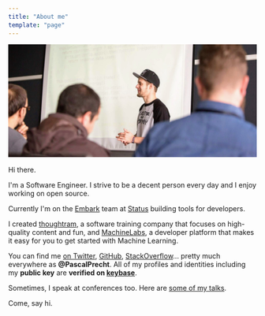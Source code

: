 ```yaml
---
title: "About me"
template: "page"
---
```

![Picture of Pascal](/media/fb-profile.jpg "Pascal Precht")

Hi there.

I'm a Software Engineer. I strive to be a decent person every day and I enjoy working on open source.

Currently I'm on the [Embark](https://embark.status.im) team at [Status](https://status.im) building tools for developers.

I created [thoughtram](https://thoughtram.io 'thoughtram website'), a software training company that focuses on high-quality content and fun, and [MachineLabs](https://machinelabs.ai 'MachineLabs website'), a developer platform that makes it easy for you to get started with Machine Learning.

You can find me [on Twitter](https://twitter.com/PascalPrecht 'Pascal on Twitter'), [GitHub](https://github.com/PascalPrecht 'Pascal on GitHub'), [StackOverflow](https://stackoverflow.com/users/1531806/pascal-precht?tab=profile 'Pascal on StackOverflow')... pretty much everywhere as **@PascalPrecht**. All of my profiles and identities including my **public key**  are **verified on [keybase](https://keybase.io/pascalprecht)**.

Sometimes, I speak at conferences too. Here are [some of my talks](https://www.youtube.com/watch?v=9CWifOK_Wi8&list=PLauX9TuJ8sfw6FH2doAbCi5Y-8GJHLqtb 'Pascal\'s talks  on Youtube').

Come, say hi.

